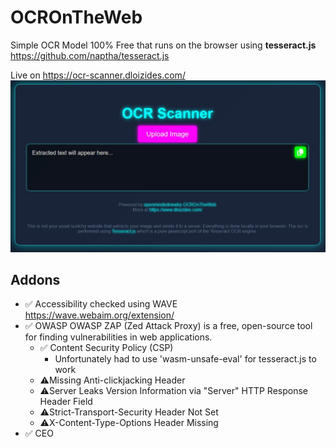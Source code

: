 # OCROnTheWeb
Simple OCR Model 100% Free that runs on the browser using **tesseract.js** https://github.com/naptha/tesseract.js

Live on https://ocr-scanner.dloizides.com/
![alt text](ocr-scanner-preview.jpg)

## Addons

- ✅ Accessibility checked using WAVE https://wave.webaim.org/extension/
- ✅ OWASP OWASP ZAP (Zed Attack Proxy) is a free, open-source tool for finding vulnerabilities in web applications.
  - ✅ Content Security Policy (CSP)
    - Unfortunately had to use 'wasm-unsafe-eval' for tesseract.js to work
  - ⚠️Missing Anti-clickjacking Header
  - ⚠️Server Leaks Version Information via "Server" HTTP Response Header Field
  - ⚠️Strict-Transport-Security Header Not Set
  - ⚠️X-Content-Type-Options Header Missing
- ✅ CEO
